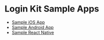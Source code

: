 # Login Kit Sample Apps

- [Sample iOS App](ios)
- [Sample Android App](android)
- [Sample React Native](react-native)
